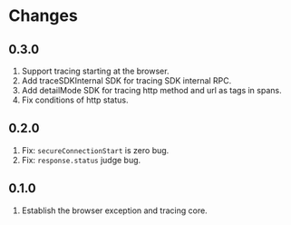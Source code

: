 # Changes

## 0.3.0

1. Support tracing starting at the browser.
2. Add traceSDKInternal SDK for tracing SDK internal RPC.
3. Add detailMode SDK for tracing http method and url as tags in spans.
4. Fix conditions of http status.

## 0.2.0

1. Fix: `secureConnectionStart` is zero bug.
2. Fix: `response.status` judge bug.

## 0.1.0

1. Establish the browser exception and tracing core.